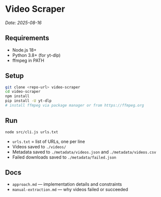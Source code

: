 # Video Scraper

_Date: 2025-08-16_

## Requirements
- Node.js 18+
- Python 3.8+ (for yt-dlp)
- ffmpeg in PATH

## Setup
```bash
git clone <repo-url> video-scraper
cd video-scraper
npm install
pip install -U yt-dlp
# install ffmpeg via package manager or from https://ffmpeg.org
```

## Run
```bash
node src/cli.js urls.txt
```

- `urls.txt` = list of URLs, one per line
- Videos saved to `./videos/`
- Metadata saved to `./metadata/videos.json` and `./metadata/videos.csv`
- Failed downloads saved to `./metadata/failed.json`

## Docs
- `approach.md` — implementation details and constraints
- `manual-extraction.md` — why videos failed or succeeded
